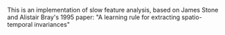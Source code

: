 This is an implementation of slow feature analysis, based on James Stone and Alistair Bray's 1995 paper: "A learning rule for extracting spatio-temporal invariances"